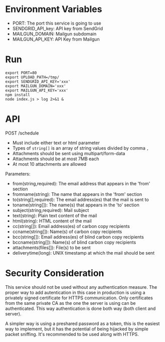 # Environment Variables

- PORT: The port this service is going to use
- SENDGRID_API_key: API key from SendGrid
- MAILGUN_DOMAIN: Mailgun subdomain
- MAILGUN_API_KEY: API Key from Mailgun

# Run

```
export PORT=80
export UPLOAD_PATH=/tmp/
export SENDGRID_API_KEY='xxx'
export MAILGUN_DOMAIN='xxx'
export MAILGUN_API_KEY='xxx'
npm install
node index.js > log 2>&1 &
```

# API

POST /schedule

* Must include either text or html parameter
* Types of `string[]` is an array of string values divided by comma `,`
* Attachments should be sent using multipart/form-data
* Attachments should be at most 7MB each
* At most 10 attachments are allowed

Parameters:

- from(string,required): The email address that appears in the 'from' section
- fromname(string): The name that appears in the 'from' section
- to(string[],required): The email address(es) that the mail is sent to
- toname(string[]): The name(s) that appears in the 'to' section
- subject(string,required): Mail subject
- text(string): Plain text content of the mail
- html(string): HTML content of the mail
- cc(string[]): Email address(es) of carbon copy recipients
- ccname(string[]): Name(s) of carbon copy recipients
- bcc(string[]): Email address(es) of blind carbon copy recipients
- bccname(string[]): Name(s) of blind carbon copy recipients
- attachments(files[]): File(s) to be sent
- deliverytime(long): UNIX timestamp at which the mail should be sent

# Security Consideration

This service should not be used without any authentication measure. The proper way to add autentication in this case in production is using a privately signed certificate for HTTPS communication. Only certificates from the same private CA as the one the server is using can be authenticated. This way authentication is done both way (both client and server).

A simpler way is using a preshared password as a token, this is the easiest way to implement, but it has the potential of being hijacked by simple packet sniffing. It's recommended to be used along with HTTPS.

